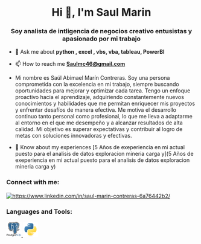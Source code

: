 <h1 align="center">Hi 👋, I'm Saul Marin</h1>
<h3 align="center">Soy analista de intligencia de negocios creativo entusistas y apasionado por mi trabajo</h3>

- 💬 Ask me about **python , excel , vbs, vba, tableau, PowerBI**

- 📫 How to reach me **Saulmc46@gmail.com**

- Mi nombre es Saúl Abimael Marín Contreras. Soy una persona comprometida con la excelencia en mi trabajo, siempre
buscando oportunidades para mejorar y optimizar cada tarea. Tengo un enfoque proactivo hacia el aprendizaje,
adquiriendo constantemente nuevos conocimientos y habilidades que me permitan enriquecer mis proyectos y enfrentar
desafíos de manera efectiva.
Me motiva el desarrollo continuo tanto personal como profesional, lo que me lleva a adaptarme al entorno en el que me
desempeño y a alcanzar resultados de alta calidad. Mi objetivo es superar expectativas y contribuir al logro de metas con
soluciones innovadoras y efectivas.

- 📄 Know about my experiences [5 Años de exeperiencia en mi actual puesto para el analisis de datos exploracion mineria carga y](5 Años de exeperiencia en mi actual puesto para el analisis de datos exploracion mineria carga y)

<h3 align="left">Connect with me:</h3>
<p align="left">
<a href="https://linkedin.com/in/https://www.linkedin.com/in/saul-marin-contreras-6a76442b2/" target="blank"><img align="center" src="https://raw.githubusercontent.com/rahuldkjain/github-profile-readme-generator/master/src/images/icons/Social/linked-in-alt.svg" alt="https://www.linkedin.com/in/saul-marin-contreras-6a76442b2/" height="30" width="40" /></a>
</p>

<h3 align="left">Languages and Tools:</h3>
<p align="left"> <a href="https://www.postgresql.org" target="_blank" rel="noreferrer"> <img src="https://raw.githubusercontent.com/devicons/devicon/master/icons/postgresql/postgresql-original-wordmark.svg" alt="postgresql" width="40" height="40"/> </a> <a href="https://www.python.org" target="_blank" rel="noreferrer"> <img src="https://raw.githubusercontent.com/devicons/devicon/master/icons/python/python-original.svg" alt="python" width="40" height="40"/> </a> </p>

